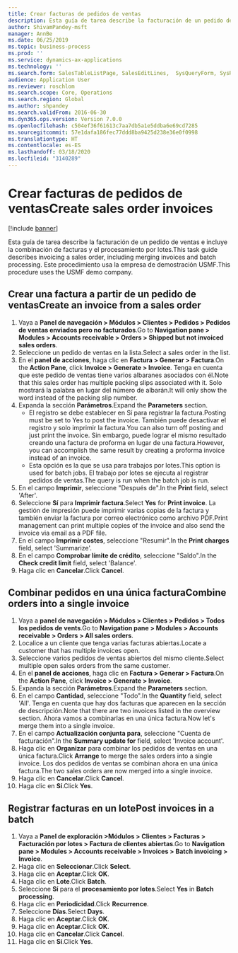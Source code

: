 ```yaml
---
title: Crear facturas de pedidos de ventas
description: Esta guía de tarea describe la facturación de un pedido de ventas e incluye la combinación de facturas y el procesamiento por lotes.
author: ShivamPandey-msft
manager: AnnBe
ms.date: 06/25/2019
ms.topic: business-process
ms.prod: ''
ms.service: dynamics-ax-applications
ms.technology: ''
ms.search.form: SalesTableListPage, SalesEditLines,  SysQueryForm, SysRecurrence
audience: Application User
ms.reviewer: roschlom
ms.search.scope: Core, Operations
ms.search.region: Global
ms.author: shpandey
ms.search.validFrom: 2016-06-30
ms.dyn365.ops.version: Version 7.0.0
ms.openlocfilehash: c504ef36f61613c7aa7db5a1e5ddba6e69cd7285
ms.sourcegitcommit: 57e1dafa186fec77ddd8ba9425d238e36e0f0998
ms.translationtype: HT
ms.contentlocale: es-ES
ms.lasthandoff: 03/18/2020
ms.locfileid: "3140289"
---
```

# <a name="create-sales-order-invoices"></a><span data-ttu-id="5b1e4-103">Crear facturas de pedidos de ventas</span><span class="sxs-lookup"><span data-stu-id="5b1e4-103">Create sales order invoices</span></span>

[!include [banner](../../includes/banner.md)]

<span data-ttu-id="5b1e4-104">Esta guía de tarea describe la facturación de un pedido de ventas e incluye la combinación de facturas y el procesamiento por lotes.</span><span class="sxs-lookup"><span data-stu-id="5b1e4-104">This task guide describes invoicing a sales order, including merging invoices and batch processing.</span></span> <span data-ttu-id="5b1e4-105">Este procedimiento usa la empresa de demostración USMF.</span><span class="sxs-lookup"><span data-stu-id="5b1e4-105">This procedure uses the USMF demo company.</span></span>


## <a name="create-an-invoice-from-a-sales-order"></a><span data-ttu-id="5b1e4-106">Crear una factura a partir de un pedido de ventas</span><span class="sxs-lookup"><span data-stu-id="5b1e4-106">Create an invoice from a sales order</span></span>
1. <span data-ttu-id="5b1e4-107">Vaya a **Panel de navegación > Módulos > Clientes > Pedidos > Pedidos de ventas enviados pero no facturados**.</span><span class="sxs-lookup"><span data-stu-id="5b1e4-107">Go to **Navigation pane > Modules > Accounts receivable > Orders > Shipped but not invoiced sales orders**.</span></span>
2. <span data-ttu-id="5b1e4-108">Seleccione un pedido de ventas en la lista.</span><span class="sxs-lookup"><span data-stu-id="5b1e4-108">Select a sales order in the list.</span></span> 
3. <span data-ttu-id="5b1e4-109">En el **panel de acciones**, haga clic en **Factura > Generar > Factura**.</span><span class="sxs-lookup"><span data-stu-id="5b1e4-109">On the **Action Pane**, click **Invoice > Generate > Invoice**.</span></span> <span data-ttu-id="5b1e4-110">Tenga en cuenta que este pedido de ventas tiene varios albaranes asociados con él.</span><span class="sxs-lookup"><span data-stu-id="5b1e4-110">Note that this sales order has multiple packing slips associated with it.</span></span> <span data-ttu-id="5b1e4-111">Solo mostrará la palabra <multiple> en lugar del número de albarán.</span><span class="sxs-lookup"><span data-stu-id="5b1e4-111">It will only show the word <multiple> instead of the packing slip number.</span></span>  
4. <span data-ttu-id="5b1e4-112">Expanda la sección **Parámetros**.</span><span class="sxs-lookup"><span data-stu-id="5b1e4-112">Expand the **Parameters** section.</span></span>
    - <span data-ttu-id="5b1e4-113">El registro se debe establecer en Sí para registrar la factura.</span><span class="sxs-lookup"><span data-stu-id="5b1e4-113">Posting must be set to Yes to post the invoice.</span></span> <span data-ttu-id="5b1e4-114">También puede desactivar el registro y solo imprimir la factura.</span><span class="sxs-lookup"><span data-stu-id="5b1e4-114">You can also turn off posting and just print the invoice.</span></span> <span data-ttu-id="5b1e4-115">Sin embargo, puede lograr el mismo resultado creando una factura de proforma en lugar de una factura.</span><span class="sxs-lookup"><span data-stu-id="5b1e4-115">However, you can accomplish the same result by creating a proforma invoice instead of an invoice.</span></span>  
    - <span data-ttu-id="5b1e4-116">Esta opción es la que se usa para trabajos por lotes.</span><span class="sxs-lookup"><span data-stu-id="5b1e4-116">This option is used for batch jobs.</span></span> <span data-ttu-id="5b1e4-117">El trabajo por lotes se ejecuta al registrar pedidos de ventas.</span><span class="sxs-lookup"><span data-stu-id="5b1e4-117">The query is run when the batch job is run.</span></span>
5. <span data-ttu-id="5b1e4-118">En el campo **Imprimir**, seleccione "Después de".</span><span class="sxs-lookup"><span data-stu-id="5b1e4-118">In the **Print** field, select 'After'.</span></span>
6. <span data-ttu-id="5b1e4-119">Seleccione **Sí** para **Imprimir factura**.</span><span class="sxs-lookup"><span data-stu-id="5b1e4-119">Select **Yes** for **Print invoice**.</span></span> <span data-ttu-id="5b1e4-120">La gestión de impresión puede imprimir varias copias de la factura y también enviar la factura por correo electrónico como archivo PDF.</span><span class="sxs-lookup"><span data-stu-id="5b1e4-120">Print management can print  multiple copies of the invoice and also send the invoice via email as a PDF file.</span></span>  
7. <span data-ttu-id="5b1e4-121">En el campo **Imprimir costes**, seleccione "Resumir".</span><span class="sxs-lookup"><span data-stu-id="5b1e4-121">In the **Print charges** field, select 'Summarize'.</span></span>
8. <span data-ttu-id="5b1e4-122">En el campo **Comprobar límite de crédito**, seleccione "Saldo".</span><span class="sxs-lookup"><span data-stu-id="5b1e4-122">In the **Check credit limit** field, select 'Balance'.</span></span>
9. <span data-ttu-id="5b1e4-123">Haga clic en **Cancelar**.</span><span class="sxs-lookup"><span data-stu-id="5b1e4-123">Click **Cancel**.</span></span>

## <a name="combine-orders-into-a-single-invoice"></a><span data-ttu-id="5b1e4-124">Combinar pedidos en una única factura</span><span class="sxs-lookup"><span data-stu-id="5b1e4-124">Combine orders into a single invoice</span></span>
1. <span data-ttu-id="5b1e4-125">Vaya a **panel de navegación > Módulos > Clientes > Pedidos > Todos los pedidos de vents**.</span><span class="sxs-lookup"><span data-stu-id="5b1e4-125">Go to **Navigation pane > Modules > Accounts receivable > Orders > All sales orders**.</span></span>
2. <span data-ttu-id="5b1e4-126">Localice a un cliente que tenga varias facturas abiertas.</span><span class="sxs-lookup"><span data-stu-id="5b1e4-126">Locate a customer that has multiple invoices open.</span></span>
3. <span data-ttu-id="5b1e4-127">Seleccione varios pedidos de ventas abiertos del mismo cliente.</span><span class="sxs-lookup"><span data-stu-id="5b1e4-127">Select multiple open sales orders from the same customer.</span></span>
4. <span data-ttu-id="5b1e4-128">En el **panel de acciones**, haga clic en **Factura > Generar > Factura**.</span><span class="sxs-lookup"><span data-stu-id="5b1e4-128">On the **Action Pane**, click **Invoice > Generate > Invoice**.</span></span>
5. <span data-ttu-id="5b1e4-129">Expanda la sección **Parámetros**.</span><span class="sxs-lookup"><span data-stu-id="5b1e4-129">Expand the **Parameters** section.</span></span>
6. <span data-ttu-id="5b1e4-130">En el campo **Cantidad**, seleccione "Todo".</span><span class="sxs-lookup"><span data-stu-id="5b1e4-130">In the **Quantity** field, select 'All'.</span></span> <span data-ttu-id="5b1e4-131">Tenga en cuenta que hay dos facturas que aparecen en la sección de descripción.</span><span class="sxs-lookup"><span data-stu-id="5b1e4-131">Note that there are two invoices listed in the overview section.</span></span> <span data-ttu-id="5b1e4-132">Ahora vamos a combinarlas en una única factura.</span><span class="sxs-lookup"><span data-stu-id="5b1e4-132">Now let's merge them into a single invoice.</span></span>  
7. <span data-ttu-id="5b1e4-133">En el campo **Actualización conjunta para**, seleccione "Cuenta de facturación".</span><span class="sxs-lookup"><span data-stu-id="5b1e4-133">In the **Summary update for** field, select 'Invoice account'.</span></span>
8. <span data-ttu-id="5b1e4-134">Haga clic en **Organizar** para combinar los pedidos de ventas en una única factura.</span><span class="sxs-lookup"><span data-stu-id="5b1e4-134">Click **Arrange** to merge the sales orders into a single invoice.</span></span> <span data-ttu-id="5b1e4-135">Los dos pedidos de ventas se combinan ahora en una única factura.</span><span class="sxs-lookup"><span data-stu-id="5b1e4-135">The two sales orders are now merged into a single invoice.</span></span>   
9. <span data-ttu-id="5b1e4-136">Haga clic en **Cancelar**.</span><span class="sxs-lookup"><span data-stu-id="5b1e4-136">Click **Cancel**.</span></span>
10. <span data-ttu-id="5b1e4-137">Haga clic en **Sí**.</span><span class="sxs-lookup"><span data-stu-id="5b1e4-137">Click **Yes**.</span></span>

## <a name="post-invoices-in-a-batch"></a><span data-ttu-id="5b1e4-138">Registrar facturas en un lote</span><span class="sxs-lookup"><span data-stu-id="5b1e4-138">Post invoices in a batch</span></span>
1. <span data-ttu-id="5b1e4-139">Vaya a **Panel de exploración >Módulos > Clientes > Facturas > Facturación por lotes > Factura de clientes abiertas**.</span><span class="sxs-lookup"><span data-stu-id="5b1e4-139">Go to **Navigation pane > Modules > Accounts receivable > Invoices > Batch invoicing > Invoice**.</span></span>
2. <span data-ttu-id="5b1e4-140">Haga clic en **Seleccionar**.</span><span class="sxs-lookup"><span data-stu-id="5b1e4-140">Click **Select**.</span></span>
3. <span data-ttu-id="5b1e4-141">Haga clic en **Aceptar**.</span><span class="sxs-lookup"><span data-stu-id="5b1e4-141">Click **OK**.</span></span>
4. <span data-ttu-id="5b1e4-142">Haga clic en **Lote**.</span><span class="sxs-lookup"><span data-stu-id="5b1e4-142">Click **Batch**.</span></span>
5. <span data-ttu-id="5b1e4-143">Seleccione **Sí** para el **procesamiento por lotes**.</span><span class="sxs-lookup"><span data-stu-id="5b1e4-143">Select **Yes** in **Batch processing**.</span></span>
6. <span data-ttu-id="5b1e4-144">Haga clic en **Periodicidad**.</span><span class="sxs-lookup"><span data-stu-id="5b1e4-144">Click **Recurrence**.</span></span>
7. <span data-ttu-id="5b1e4-145">Seleccione **Días**.</span><span class="sxs-lookup"><span data-stu-id="5b1e4-145">Select **Days**.</span></span>
8. <span data-ttu-id="5b1e4-146">Haga clic en **Aceptar**.</span><span class="sxs-lookup"><span data-stu-id="5b1e4-146">Click **OK**.</span></span>
9. <span data-ttu-id="5b1e4-147">Haga clic en **Aceptar**.</span><span class="sxs-lookup"><span data-stu-id="5b1e4-147">Click **OK**.</span></span>
10. <span data-ttu-id="5b1e4-148">Haga clic en **Cancelar**.</span><span class="sxs-lookup"><span data-stu-id="5b1e4-148">Click **Cancel**.</span></span>
11. <span data-ttu-id="5b1e4-149">Haga clic en **Sí**.</span><span class="sxs-lookup"><span data-stu-id="5b1e4-149">Click **Yes**.</span></span>

